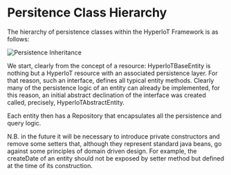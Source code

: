 # Persitence Class Hierarchy [](id=persistence-class-hierarchy)

The hierarchy of persistence classes within the HyperIoT Framework is as follows:

![Persistence Inheritance](../images/persistence-inheritance.png)

We start, clearly from the concept of a resource: HyperIoTBaseEntity is nothing but a HyperIoT resource with an associated persistence layer. 
For that reason, such an interface, defines all typical entity methods. 
Clearly many of the persistence logic of an entity can already be implemented, for this reason, an initial abstract declination of the interface was created called, precisely, HyperIoTAbstractEntity.

Each entity then has a Repository that encapsulates all the persistence and query logic.

N.B. in the future it will be necessary to introduce private constructors and remove some setters that, although they represent standard java beans, go against some principles of domain driven design. For example, the createDate of an entity should not be exposed by setter method but defined at the time of its construction.